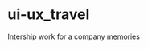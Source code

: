 # ui-ux_travel
Intership work for a company
[memories](https://www.figma.com/design/TRRJhy32u1AShw1DdJe1ca/Travel?node-id=0-1&t=Ho0DZpzSaGLC8SD5-1)
